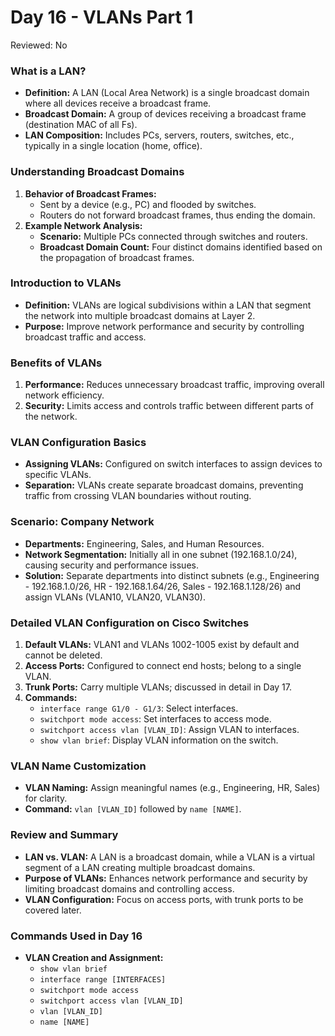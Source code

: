 # Day 16 - VLANs Part 1

Reviewed: No

### **What is a LAN?**

- **Definition:** A LAN (Local Area Network) is a single broadcast domain where all devices receive a broadcast frame.
- **Broadcast Domain:** A group of devices receiving a broadcast frame (destination MAC of all Fs).
- **LAN Composition:** Includes PCs, servers, routers, switches, etc., typically in a single location (home, office).

### **Understanding Broadcast Domains**

1. **Behavior of Broadcast Frames:**
    - Sent by a device (e.g., PC) and flooded by switches.
    - Routers do not forward broadcast frames, thus ending the domain.
2. **Example Network Analysis:**
    - **Scenario:** Multiple PCs connected through switches and routers.
    - **Broadcast Domain Count:** Four distinct domains identified based on the propagation of broadcast frames.

### **Introduction to VLANs**

- **Definition:** VLANs are logical subdivisions within a LAN that segment the network into multiple broadcast domains at Layer 2.
- **Purpose:** Improve network performance and security by controlling broadcast traffic and access.

### **Benefits of VLANs**

1. **Performance:** Reduces unnecessary broadcast traffic, improving overall network efficiency.
2. **Security:** Limits access and controls traffic between different parts of the network.

### **VLAN Configuration Basics**

- **Assigning VLANs:** Configured on switch interfaces to assign devices to specific VLANs.
- **Separation:** VLANs create separate broadcast domains, preventing traffic from crossing VLAN boundaries without routing.

### **Scenario: Company Network**

- **Departments:** Engineering, Sales, and Human Resources.
- **Network Segmentation:** Initially all in one subnet (192.168.1.0/24), causing security and performance issues.
- **Solution:** Separate departments into distinct subnets (e.g., Engineering - 192.168.1.0/26, HR - 192.168.1.64/26, Sales - 192.168.1.128/26) and assign VLANs (VLAN10, VLAN20, VLAN30).

### **Detailed VLAN Configuration on Cisco Switches**

1. **Default VLANs:** VLAN1 and VLANs 1002-1005 exist by default and cannot be deleted.
2. **Access Ports:** Configured to connect end hosts; belong to a single VLAN.
3. **Trunk Ports:** Carry multiple VLANs; discussed in detail in Day 17.
4. **Commands:**
    - `interface range G1/0 - G1/3`: Select interfaces.
    - `switchport mode access`: Set interfaces to access mode.
    - `switchport access vlan [VLAN_ID]`: Assign VLAN to interfaces.
    - `show vlan brief`: Display VLAN information on the switch.

### **VLAN Name Customization**

- **VLAN Naming:** Assign meaningful names (e.g., Engineering, HR, Sales) for clarity.
- **Command:** `vlan [VLAN_ID]` followed by `name [NAME]`.

### **Review and Summary**

- **LAN vs. VLAN:** A LAN is a broadcast domain, while a VLAN is a virtual segment of a LAN creating multiple broadcast domains.
- **Purpose of VLANs:** Enhances network performance and security by limiting broadcast domains and controlling access.
- **VLAN Configuration:** Focus on access ports, with trunk ports to be covered later.

### **Commands Used in Day 16**

- **VLAN Creation and Assignment:**
    - `show vlan brief`
    - `interface range [INTERFACES]`
    - `switchport mode access`
    - `switchport access vlan [VLAN_ID]`
    - `vlan [VLAN_ID]`
    - `name [NAME]`